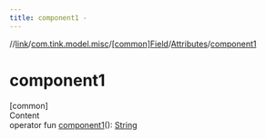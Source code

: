 ```yaml
---
title: component1 -
---
```

//[link](../../../index.md)/[com.tink.model.misc](../../index.md)/[[common]Field](../index.md)/[Attributes](index.md)/[component1](component1.md)



# component1  
[common]  
Content  
operator fun [component1](component1.md)(): [String](https://kotlinlang.org/api/latest/jvm/stdlib/kotlin/-string/index.html)  




